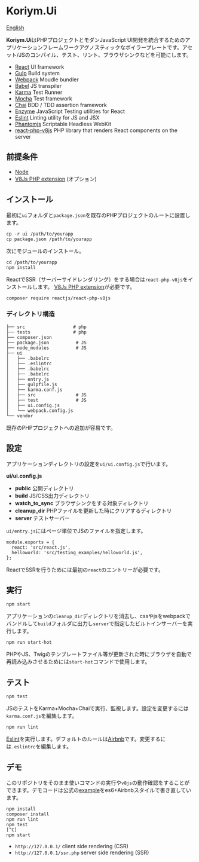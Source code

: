 # Koriym.Ui

[English](README.md)

**Koriym.Ui**はPHPプロジェクトとモダンJavaScript UI開発を統合するためのアプリケーションフレームワークアグノスティックなボイラープレートです。アセット/JSのコンパイル、テスト、リント、ブラウザシンクなどを可能にします。

 * [React](https://facebook.github.io/react/) UI framework
 * [Gulp](http://gulpjs.com/) Build system
 * [Webpack](https://webpack.github.io/) Moudle bundler
 * [Babel](https://babeljs.io/) JS transpiler
 * [Karma](https://karma-runner.github.io/0.13/index.html) Test Runner
 * [Mocha](http://mochajs.org/) Test framework
 * [Chai](http://chaijs.com/) BDD / TDD assertion framework 
 * [Enzyme](https://github.com/airbnb/enzyme) JavaScript Testing utilities for React
 * [Eslint](http://eslint.org/) Linting utility for JS and JSX
 * [Phantomjs](http://phantomjs.org/) Scriptable Headless WebKit
 * [react-php-v8js](https://github.com/reactjs/react-php-v8js) PHP library that renders React components on the server

 
## 前提条件

 * [Node](https://nodejs.org/en/)
 * [V8Js PHP extension](https://github.com/phpv8/v8js)  (オプション)
 
## インストール
 
最初に`ui`フォルダと`package.json`を既存のPHPプロジェクトのルートに設置します。

```
cp -r ui /path/to/yourapp
cp package.json /path/to/yourapp
```

次にモジュールのインストール。

```
cd /path/to/yourapp
npm install
```

ReactでSSR（サーバーサイドレンダリング）をする場合は`react-php-v8js`をインストールします。
[V8Js PHP extension](https://github.com/phpv8/v8js)が必要です。

```
composer require reactjs/react-php-v8js
```
 
### ディレクトリ構造
 
```
├── src                  # php
├── tests                # php
├── composer.json
├── package.json          # JS
├── node_modules          # JS
├── ui
│   ├── .babelrc
│   ├── .eslintrc
│   ├── .babelrc
│   ├── .babelrc
│   ├── entry.js
│   ├── gulpfile.js
│   ├── karma.conf.js
│   ├── src               # JS
│   ├── test              # JS
│   ├── ui.config.js
│   └── webpack.config.js
└── vendor
```

既存のPHPプロジェクトへの追加が容易です。

## 設定

アプリケーションディレクトリの設定を`ui/ui.config.js`で行います。

**ui/ui.config.js**

 * **public** 公開ディレクトリ
 * **build** JS/CSS出力ディレクトリ
 * **watch\_to\_sync** ブラウザシンクをする対象ディレクトリ
 * **cleanup_dir** PHPファイルを更新した時にクリアするディレクトリ
 * **server** テストサーバー

`ui/entry.js`にはページ単位でJSのファイルを指定します。

```
module.exports = {
  react: 'src/react.js',
  helloworld: 'src/testing_examples/helloworld.js',
};
```

ReactでSSRを行うためには最初の`react`のエントリーが必要です。

## 実行

```
npm start
```

アプリケーションの`cleanup_dir`ディレクトリを消去し、cssやjsをwebpackでバンドルして`build`フォルダに出力し`server`で指定したビルトインサーバーを実行します。

```
npm run start-hot
```

PHPやJS、Twigのテンプレートファイル等が更新された時にブラウザを自動で再読み込みさせるためには`start-hot`コマンドで使用します。


## テスト

```
npm test      
```

JSのテストをKarma+Mocha+Chaiで実行、監視します。設定を変更するには`karma.conf.js`を編集します。

```
npm run lint
```

[Eslint](http://eslint.org/)を実行します。デフォルトのルールは[Airbnb](http://mitsuruog.github.io/javascript-style-guide/)です。変更するには`.eslintrc`を編集します。


## デモ

このリポジトリをそのまま使いコマンドの実行や`v8js`の動作確認をすることができます。デモコードは公式の[example](https://github.com/reactjs/react-php-v8js/tree/master/example)をes6+Airbnbスタイルで書き直しています。

```
npm install
composer install
npm run lint
npm test
[^C]
npm start
```

 * `http://127.0.0.1/`        client side rendering (CSR)
 * `http://127.0.0.1/ssr.php` server side rendering (SSR)

